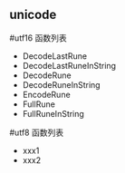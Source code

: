 ## unicode

#utf16
函数列表

- DecodeLastRune
- DecodeLastRuneInString
- DecodeRune
- DecodeRuneInString
- EncodeRune
- FullRune
- FullRuneInString

#utf8
函数列表

- xxx1
- xxx2